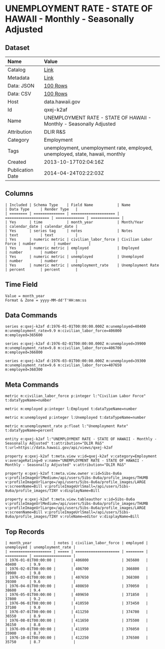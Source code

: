 # UNEMPLOYMENT RATE - STATE OF HAWAII - Monthly - Seasonally Adjusted

## Dataset

| Name | Value |
| :--- | :---- |
| Catalog | [Link](https://catalog.data.gov/dataset/unemployment-rate-state-of-hawaii-monthly-seasonally-adjusted-44eca) |
| Metadata | [Link](https://data.hawaii.gov/api/views/qxej-k2af) |
| Data: JSON | [100 Rows](https://data.hawaii.gov/api/views/qxej-k2af/rows.json?max_rows=100) |
| Data: CSV | [100 Rows](https://data.hawaii.gov/api/views/qxej-k2af/rows.csv?max_rows=100) |
| Host | data.hawaii.gov |
| Id | qxej-k2af |
| Name | UNEMPLOYMENT RATE - STATE OF HAWAII - Monthly - Seasonally Adjusted |
| Attribution | DLIR R&S |
| Category | Employment |
| Tags | unemployment, unemployment rate, employed, unemployed, state, hawaii, monthly |
| Created | 2013-10-17T02:04:16Z |
| Publication Date | 2014-04-24T02:22:03Z |

## Columns

```ls
| Included | Schema Type    | Field Name           | Name                 | Data Type     | Render Type   |
| ======== | ============== | ==================== | ==================== | ============= | ============= |
| Yes      | time           | month_year           | Month/Year           | calendar_date | calendar_date |
| Yes      | series tag     | notes                | Notes                | text          | text          |
| Yes      | numeric metric | civilian_labor_force | Civilian Labor Force | number        | number        |
| Yes      | numeric metric | employed             | Employed             | number        | number        |
| Yes      | numeric metric | unemployed           | Unemployed           | number        | number        |
| Yes      | numeric metric | unemployment_rate    | Unemployment Rate    | percent       | percent       |
```

## Time Field

```ls
Value = month_year
Format & Zone = yyyy-MM-dd'T'HH:mm:ss
```

## Data Commands

```ls
series e:qxej-k2af d:1976-01-01T00:00:00.000Z m:unemployed=40400 m:unemployment_rate=9.9 m:civilian_labor_force=406000 m:employed=365600

series e:qxej-k2af d:1976-02-01T00:00:00.000Z m:unemployed=39900 m:unemployment_rate=9.8 m:civilian_labor_force=406700 m:employed=366800

series e:qxej-k2af d:1976-03-01T00:00:00.000Z m:unemployed=39300 m:unemployment_rate=9.6 m:civilian_labor_force=407650 m:employed=368300
```

## Meta Commands

```ls
metric m:civilian_labor_force p:integer l:"Civilian Labor Force" t:dataTypeName=number

metric m:employed p:integer l:Employed t:dataTypeName=number

metric m:unemployed p:integer l:Unemployed t:dataTypeName=number

metric m:unemployment_rate p:float l:"Unemployment Rate" t:dataTypeName=percent

entity e:qxej-k2af l:"UNEMPLOYMENT RATE - STATE OF HAWAII - Monthly - Seasonally Adjusted" t:attribution="DLIR R&S" t:url=https://data.hawaii.gov/api/views/qxej-k2af

property e:qxej-k2af t:meta.view v:id=qxej-k2af v:category=Employment v:averageRating=0 v:name="UNEMPLOYMENT RATE - STATE OF HAWAII - Monthly - Seasonally Adjusted" v:attribution="DLIR R&S"

property e:qxej-k2af t:meta.view.owner v:id=5ibs-8u6a v:profileImageUrlMedium=/api/users/5ibs-8u6a/profile_images/THUMB v:profileImageUrlLarge=/api/users/5ibs-8u6a/profile_images/LARGE v:screenName=Bill v:profileImageUrlSmall=/api/users/5ibs-8u6a/profile_images/TINY v:displayName=Bill

property e:qxej-k2af t:meta.view.tableauthor v:id=5ibs-8u6a v:profileImageUrlMedium=/api/users/5ibs-8u6a/profile_images/THUMB v:profileImageUrlLarge=/api/users/5ibs-8u6a/profile_images/LARGE v:screenName=Bill v:profileImageUrlSmall=/api/users/5ibs-8u6a/profile_images/TINY v:roleName=editor v:displayName=Bill
```

## Top Records

```ls
| month_year          | notes | civilian_labor_force | employed | unemployed | unemployment_rate | 
| =================== | ===== | ==================== | ======== | ========== | ================= | 
| 1976-01-01T00:00:00 |       | 406000               | 365600   | 40400      | 9.9               | 
| 1976-02-01T00:00:00 |       | 406700               | 366800   | 39900      | 9.8               | 
| 1976-03-01T00:00:00 |       | 407650               | 368300   | 39300      | 9.6               | 
| 1976-04-01T00:00:00 |       | 408650               | 370050   | 38600      | 9.4               | 
| 1976-05-01T00:00:00 |       | 409650               | 371850   | 37800      | 9.2               | 
| 1976-06-01T00:00:00 |       | 410550               | 373450   | 37100      | 9.0               | 
| 1976-07-01T00:00:00 |       | 411250               | 374700   | 36550      | 8.9               | 
| 1976-08-01T00:00:00 |       | 411650               | 375500   | 36150      | 8.8               | 
| 1976-09-01T00:00:00 |       | 411950               | 376050   | 35900      | 8.7               | 
| 1976-10-01T00:00:00 |       | 412250               | 376500   | 35750      | 8.7               | 
```